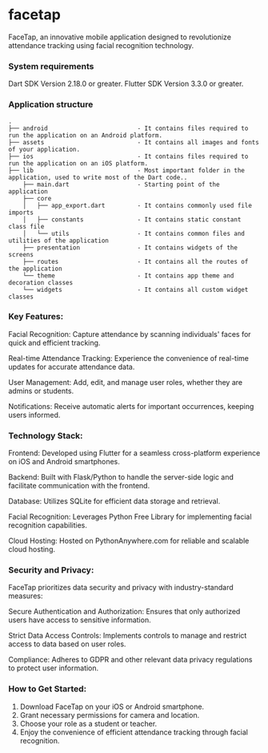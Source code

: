 # facetap

FaceTap, an innovative mobile application designed to revolutionize attendance tracking using facial recognition technology.

### System requirements

Dart SDK Version 2.18.0 or greater.
Flutter SDK Version 3.3.0 or greater.

### Application structure


```
.
├── android                         - It contains files required to run the application on an Android platform.
├── assets                          - It contains all images and fonts of your application.
├── ios                             - It contains files required to run the application on an iOS platform.
├── lib                             - Most important folder in the application, used to write most of the Dart code..
    ├── main.dart                   - Starting point of the application
    ├── core
    │   ├── app_export.dart         - It contains commonly used file imports
    │   ├── constants               - It contains static constant class file
    │   └── utils                   - It contains common files and utilities of the application
    ├── presentation                - It contains widgets of the screens
    ├── routes                      - It contains all the routes of the application
    └── theme                       - It contains app theme and decoration classes
    └── widgets                     - It contains all custom widget classes
```
### Key Features:
Facial Recognition: Capture attendance by scanning individuals' faces for quick and efficient tracking.

Real-time Attendance Tracking: Experience the convenience of real-time updates for accurate attendance data.

User Management: Add, edit, and manage user roles, whether they are admins or students.

Notifications: Receive automatic alerts for important occurrences, keeping users informed.

### Technology Stack:
Frontend: Developed using Flutter for a seamless cross-platform experience on iOS and Android smartphones.

Backend: Built with Flask/Python to handle the server-side logic and facilitate communication with the frontend.

Database: Utilizes SQLite for efficient data storage and retrieval.

Facial Recognition: Leverages Python Free Library for implementing facial recognition capabilities.

Cloud Hosting: Hosted on PythonAnywhere.com for reliable and scalable cloud hosting.

### Security and Privacy:
FaceTap prioritizes data security and privacy with industry-standard measures:

Secure Authentication and Authorization: Ensures that only authorized users have access to sensitive information.

Strict Data Access Controls: Implements controls to manage and restrict access to data based on user roles.

Compliance: Adheres to GDPR and other relevant data privacy regulations to protect user information.

### How to Get Started:
1. Download FaceTap on your iOS or Android smartphone.
2. Grant necessary permissions for camera and location.
3. Choose your role as a student or teacher.
4. Enjoy the convenience of efficient attendance tracking through facial recognition.
